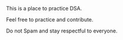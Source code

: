 This is a place to practice DSA.

Feel free to practice and contribute.

Do not Spam and stay respectful to everyone.
